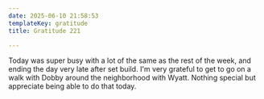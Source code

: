 ```yaml
---
date: 2025-06-10 21:58:53
templateKey: gratitude
title: Gratitude 221

---
```


Today was super busy with a lot of the same as the rest of the week, and ending
the day very late after set build.  I'm very grateful to get to go on a walk
with Dobby around the neighborhood with Wyatt.  Nothing special but appreciate
being able to do that today.

